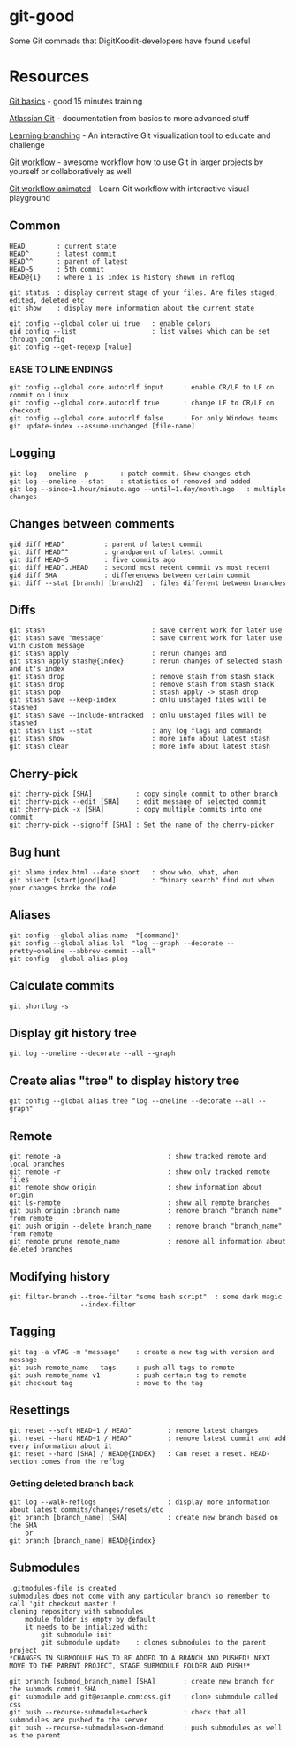 # git-good
Some Git commads that DigitKoodit-developers have found useful


# Resources 
[Git basics](https://try.github.io/) - good 15 minutes training

[Atlassian Git](https://www.atlassian.com/git) - documentation from basics to more advanced stuff

[Learning branching](https://learngitbranching.js.org/) - An interactive Git visualization tool to educate and challenge

[Git workflow](http://nvie.com/posts/a-successful-git-branching-model/) - awesome workflow how to use Git in larger projects by yourself or collaboratively as well 

[Git workflow animated](https://veerasundar.com/blog/2018/03/gitflow-animated/) - Learn Git workflow with interactive visual playground
  
## Common 
	HEAD 		: current state
	HEAD^		: latest commit
	HEAD^^	    : parent of latest
	HEAD~5	    : 5th commit
	HEAD@{i} 	: where i is index is history shown in reflog

	git status	: display current stage of your files. Are files staged, edited, deleted etc
	git show	: display more information about the current state

	git config --global color.ui true	: enable colors
	gid config --list					: list values which can be set through config
	git config --get-regexp [value]

### EASE TO LINE ENDINGS	
	git config --global core.autocrlf input 	: enable CR/LF to LF on commit on Linux
	git config --global core.autocrlf true		: change LF to CR/LF on checkout
	git config --global core.autocrlf false 	: For only Windows teams
	git update-index --assume-unchanged [file-name]
 
## Logging
	git log --oneline -p	 	: patch commit. Show changes etch 
	git log --oneline --stat	: statistics of removed and added
	git log --since=1.hour/minute.ago --until=1.day/month.ago	: multiple changes 

## Changes between comments
	gid diff HEAD^ 		    : parent of latest commit
	git diff HEAD^^		    : grandparent of latest commit
	git diff HEAD~5		    : five commits ago
	git diff HEAD^..HEAD	: second most recent commit vs most recent
	gid diff SHA	    	: differencews between certain commit
	git diff --stat [branch] [branch2] 	: files different between branches
  
## Diffs 
	git stash						    : save current work for later use
	git stash save "message"		    : save current work for later use with custom message 
	git stash apply					    : rerun changes and 
	git stash apply stash@{index}   	: rerun changes of selected stash and it's index
	git stash drop					    : remove stash from stash stack
	git stash drop				    	: remove stash from stash stack
	git stash pop				    	: stash apply -> stash drop
	git stash save --keep-index	    	: onlu unstaged files will be stashed
	git stash save --include-untracked	: onlu unstaged files will be stashed
	git stash list --stat 		    	: any log flags and commands
	git stash show 		 		    	: more info about latest stash
	git stash clear 		 	    	: more info about latest stash

## Cherry-pick
	git cherry-pick [SHA]			: copy single commit to other branch
	git cherry-pick --edit [SHA]	: edit message of selected commit
	git cherry-pick -x [SHA]		: copy multiple commits into one commit
	git cherry-pick --signoff [SHA]	: Set the name of the cherry-picker

## Bug hunt
	git blame index.html --date short 	: show who, what, when
	git bisect [start|good|bad]	        : "binary search" find out when your changes broke the code

## Aliases
	git config --global alias.name  "[command]"
	git config --global alias.lol  "log --graph --decorate --pretty=oneline --abbrev-commit --all"
	git config --global alias.plog 
  
## Calculate commits 
	git shortlog -s 

## Display git history tree
	git log --oneline --decorate --all --graph

## Create alias "tree" to display history tree
	git config --global alias.tree "log --oneline --decorate --all --graph"

## Remote 
	git remote -a				    		: show tracked remote and local branches
	git remote -r				    		: show only tracked remote files
	git remote show origin			    	: show information about origin
	git ls-remote						    : show all remote branches
	git push origin :branch_name		    : remove branch "branch_name" from remote
	git push origin --delete branch_name	: remove branch "branch_name" from remote
	git remote prune remote_name 	    	: remove all information about deleted branches 

## Modifying history 
	git filter-branch --tree-filter "some bash script" 	: some dark magic
					  --index-filter

## Tagging 
	git tag -a vTAG -m "message"    : create a new tag with version and message
	git push remote_name --tags 	: push all tags to remote 
	git push remote_name v1 		: push certain tag to remote 
	git checkout tag                : move to the tag

## Resettings
	git reset --soft HEAD~1 / HEAD^ 		: remove latest changes 
	git reset --hard HEAD~1 / HEAD^ 		: remove latest commit and add every information about it
	git reset --hard [SHA] / HEAD@{INDEX} 	: Can reset a reset. HEAD-section comes from the reflog

### Getting deleted branch back
	git log --walk-reflogs				    : display more information about latest commits/changes/resets/etc
	git branch [branch_name] [SHA] 	    	: create new branch based on the SHA
		or
	git branch [branch_name] HEAD@{index}
  
## Submodules  
    .gitmodules-file is created
	submodules does not come with any particular branch so remember to call 'git checkout master'!
	cloning repository with submodules
	    module folder is empty by default
		it needs to be intialized with:
		    git submodule init
			git submodule update 	: clones submodules to the parent project
	*CHANGES IN SUBMODULE HAS TO BE ADDED TO A BRANCH AND PUSHED! NEXT MOVE TO THE PARENT PROJECT, STAGE SUBMODULE FOLDER AND PUSH!*

	git branch [submod_branch_name] [SHA]		: create new branch for the submods commit SHA
	git submodule add git@example.com:css.git	: clone submodule called css
	git push --recurse-submodules=check 		: check that all submodules are pushed to the server
	git push --recurse-submodules=on-demand 	: push submodules as well as the parent

